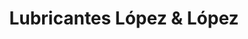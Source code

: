 ---
title: "Lubricantes López & López"
url: /quito/lubricantes-lopez-y-lopez/
shop: piezas de automóviles
---